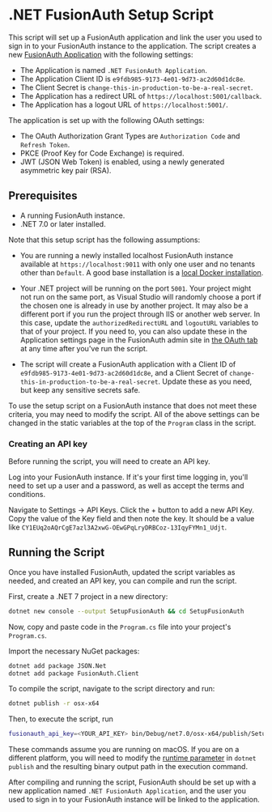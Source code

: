 # .NET FusionAuth Setup Script

This script will set up a FusionAuth application and link the user you used to sign in to your FusionAuth instance to the application. The script creates a new [FusionAuth Application](https://fusionauth.io/docs/v1/tech/core-concepts/applications) with the following settings:

- The Application is named `.NET FusionAuth Application`.
- The Application Client ID is `e9fdb985-9173-4e01-9d73-ac2d60d1dc8e`.
- The Client Secret is `change-this-in-production-to-be-a-real-secret`.
- The Application has a redirect URL of `https://localhost:5001/callback`.
- The Application has a logout URL of `https://localhost:5001/`.

The application is set up with the following OAuth settings:

- The OAuth Authorization Grant Types are `Authorization Code` and `Refresh Token`.
- PKCE (Proof Key for Code Exchange) is required.
- JWT (JSON Web Token) is enabled, using a newly generated asymmetric key pair (RSA).

## Prerequisites

- A running FusionAuth instance.
- .NET 7.0 or later installed.

Note that this setup script has the following assumptions:

- You are running a newly installed localhost FusionAuth instance available at `https://localhost:9011` with only one user and no tenants other than `Default`. A good base installation is a [local Docker installation](https://fusionauth.io/docs/v1/tech/installation-guide/docker).

- Your .NET project will be running on the port `5001`. Your project might not run on the same port, as Visual Studio will randomly choose a port if the chosen one is already in use by another project. It may also be a different port if you run the project through IIS or another web server. In this case, update the `authorizedRedirectURL` and `logoutURL` variables to that of your project. If you need to, you can also update these in the Application settings page in the FusionAuth admin site in [the OAuth tab](https://fusionauth.io/docs/v1/tech/core-concepts/applications#oauth) at any time after you've run the script.

- The script will create a FusionAuth application with a Client ID of `e9fdb985-9173-4e01-9d73-ac2d60d1dc8e`, and a Client Secret of `change-this-in-production-to-be-a-real-secret`. Update these as you need, but keep any sensitive secrets safe.

To use the setup script on a FusionAuth instance that does not meet these criteria, you may need to modify the script. All of the above settings can be changed in the static variables at the top of the `Program` class in the script.

### Creating an API key

Before running the script, you will need to create an API key.

Log into your FusionAuth instance. If it's your first time logging in, you'll need to set up a user and a password, as well as accept the terms and conditions.

Navigate to Settings -> API Keys. Click the + button to add a new API Key. Copy the value of the Key field and then note the key. It should  be a value like `CY1EUq2oAQrCgE7azl3A2xwG-OEwGPqLryDRBCoz-13IqyFYMn1_Udjt`.

## Running the Script

Once you have installed FusionAuth, updated the script variables as needed, and created an API key, you can compile and run the script.

First, create a .NET 7 project in a new directory:

```sh
dotnet new console --output SetupFusionAuth && cd SetupFusionAuth
```

Now, copy and paste code in the `Program.cs` file into your project's `Program.cs`.

Import the necessary NuGet packages:

```sh
dotnet add package JSON.Net
dotnet add package FusionAuth.Client 
```

To compile the script, navigate to the script directory and run:

```bash
dotnet publish -r osx-x64
```

Then, to execute the script, run

```bash
fusionauth_api_key=<YOUR_API_KEY> bin/Debug/net7.0/osx-x64/publish/SetupFusionAuth 
```

These commands assume you are running on macOS. If you are on a different platform, you will need to modify the [runtime parameter](https://learn.microsoft.com/en-us/dotnet/core/rid-catalog) in `dotnet publish` and the resulting binary output path in the execution command.

After compiling and running the script, FusionAuth should be set up with a new application named `.NET FusionAuth Application`, and the user you used to sign in to your FusionAuth instance will be linked to the application.
